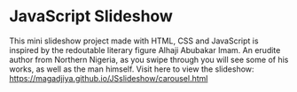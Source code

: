 
# JavaScript Slideshow

This mini slideshow project made with HTML, CSS and JavaScript is inspired by the redoutable literary figure Alhaji Abubakar Imam. 
An erudite author from Northern Nigeria, as you swipe through you will see some of his works, as well as the man himself. 
Visit here to view the slideshow: https://magadjiya.github.io/JSslideshow/carousel.html

